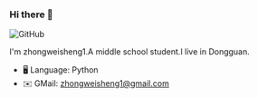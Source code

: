 ### Hi there 👋
![GitHub](https://github-readme-stats.vercel.app/api?username=zhongweisheng1&show_icons=true&icon_color=2f80ed&text_color=718096&bg_color=ffffff&hide_title=true)

I'm zhongweisheng1.A middle school student.I live in Dongguan.

- 🖥️ Language: Python
- ✉️ GMail: zhongweisheng1@gmail.com
